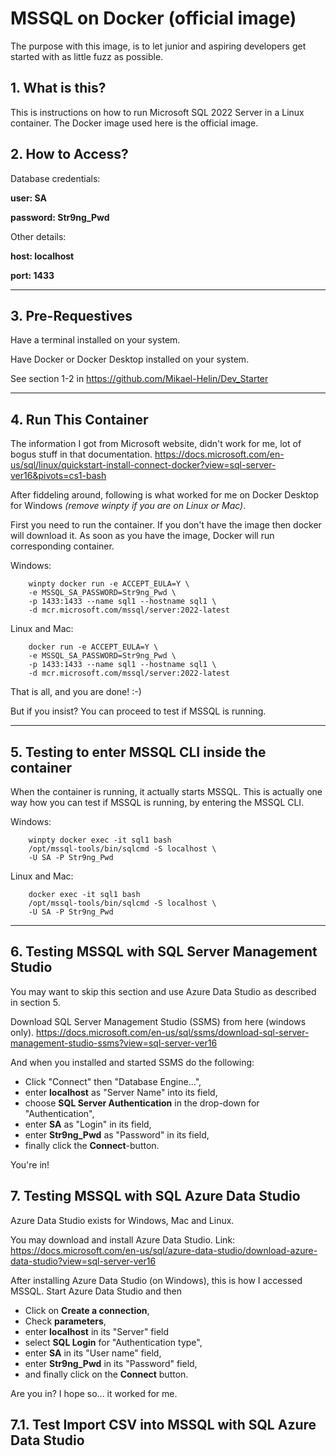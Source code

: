 # **MSSQL on Docker (official image)**

The purpose with this image, is to let junior and aspiring developers get started with as little fuzz as possible.

## **1. What is this?**

This is instructions on how to run Microsoft SQL 2022 Server in a Linux container. The Docker image used here is the official image.

## **2. How to Access?**

Database credentials:

**user: SA**

**password: Str9ng_Pwd**

Other details:

**host: localhost**

**port: 1433**

___

## **3. Pre-Requestives**

Have a terminal installed on your system.

Have Docker or Docker Desktop installed on your system.

See section 1-2 in https://github.com/Mikael-Helin/Dev_Starter
___

## **4. Run This Container**

The information I got from Microsoft website, didn't work for me, lot of bogus stuff in that documentation. https://docs.microsoft.com/en-us/sql/linux/quickstart-install-connect-docker?view=sql-server-ver16&pivots=cs1-bash

After fiddeling around, following is what worked for me on Docker Desktop for Windows *(remove winpty if you are on Linux or Mac)*.

First you need to run the container. If you don't have the image then docker will download it. As soon as you have the image, Docker will run corresponding container.

Windows:

        winpty docker run -e ACCEPT_EULA=Y \
        -e MSSQL_SA_PASSWORD=Str9ng_Pwd \
        -p 1433:1433 --name sql1 --hostname sql1 \
        -d mcr.microsoft.com/mssql/server:2022-latest

Linux and Mac:

        docker run -e ACCEPT_EULA=Y \
        -e MSSQL_SA_PASSWORD=Str9ng_Pwd \
        -p 1433:1433 --name sql1 --hostname sql1 \
        -d mcr.microsoft.com/mssql/server:2022-latest

That is all, and you are done! :-)

But if you insist? You can proceed to test if MSSQL is running.
___

## **5. Testing to enter MSSQL CLI inside the container**

When the container is running, it actually starts MSSQL. This is actually one way how you can test if MSSQL is running, by entering the MSSQL CLI.

Windows:

        winpty docker exec -it sql1 bash
        /opt/mssql-tools/bin/sqlcmd -S localhost \
        -U SA -P Str9ng_Pwd


Linux and Mac:

        docker exec -it sql1 bash
        /opt/mssql-tools/bin/sqlcmd -S localhost \
        -U SA -P Str9ng_Pwd

___

## **6. Testing MSSQL with SQL Server Management Studio**

You may want to skip this section and use Azure Data Studio as described in section 5.

Download SQL Server Management Studio (SSMS) from here (windows only). https://docs.microsoft.com/en-us/sql/ssms/download-sql-server-management-studio-ssms?view=sql-server-ver16

And when you installed and started SSMS do the following:

* Click "Connect" then "Database Engine...",
* enter **localhost** as "Server Name" into its field,
* choose **SQL Server Authentication** in the drop-down for "Authentication",
* enter **SA** as "Login" in its field,
* enter **Str9ng_Pwd** as "Password" in its field, 
* finally click the **Connect**-button.
  
You're in!

## **7. Testing MSSQL with SQL Azure Data Studio**

Azure Data Studio exists for Windows, Mac and Linux.

You may download and install Azure Data Studio. Link: https://docs.microsoft.com/en-us/sql/azure-data-studio/download-azure-data-studio?view=sql-server-ver16

After installing Azure Data Studio (on Windows), this is how I accessed MSSQL. Start Azure Data Studio and then

* Click on **Create a connection**,
* Check **parameters**,
* enter **localhost** in its "Server" field
* select **SQL Login** for "Authentication type",
* enter **SA** in its "User name" field,
* enter **Str9ng_Pwd** in its "Password" field,
* and finally click on the **Connect** button.

Are you in? I hope so... it worked for me.

## **7.1. Test Import CSV into MSSQL with SQL Azure Data Studio**

